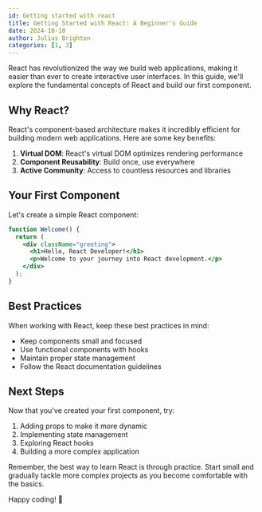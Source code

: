 ```yaml
---
id: Getting started with react
title: Getting Started with React: A Beginner's Guide
date: 2024-10-10
author: Julius Brighton
categories: [1, 3]
---
```


React has revolutionized the way we build web applications, making it easier than ever to create interactive user interfaces. In this guide, we'll explore the fundamental concepts of React and build our first component.

## Why React?

React's component-based architecture makes it incredibly efficient for building modern web applications. Here are some key benefits:

1. **Virtual DOM**: React's virtual DOM optimizes rendering performance
2. **Component Reusability**: Build once, use everywhere
3. **Active Community**: Access to countless resources and libraries

## Your First Component

Let's create a simple React component:

```jsx
function Welcome() {
  return (
    <div className="greeting">
      <h1>Hello, React Developer!</h1>
      <p>Welcome to your journey into React development.</p>
    </div>
  );
}
```

## Best Practices

When working with React, keep these best practices in mind:

- Keep components small and focused
- Use functional components with hooks
- Maintain proper state management
- Follow the React documentation guidelines

## Next Steps

Now that you've created your first component, try:

1. Adding props to make it more dynamic
2. Implementing state management
3. Exploring React hooks
4. Building a more complex application

Remember, the best way to learn React is through practice. Start small and gradually tackle more complex projects as you become comfortable with the basics.

Happy coding! 🚀